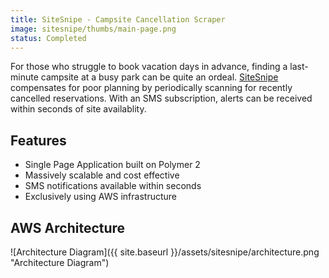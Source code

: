 ```yaml
---
title: SiteSnipe - Campsite Cancellation Scraper
image: sitesnipe/thumbs/main-page.png
status: Completed
---
```


For those who struggle to book vacation days in advance, finding a last-minute campsite at a busy park can be quite an ordeal.  [SiteSnipe](https://www.sitesnipe.ca) compensates for poor planning by periodically scanning for recently cancelled reservations.  With an SMS subscription, alerts can be received within seconds of site availablity.<!-- more -->

## Features ##
* Single Page Application built on Polymer 2
* Massively scalable and cost effective
* SMS notifications available within seconds
* Exclusively using AWS infrastructure

## AWS Architecture ##
![Architecture Diagram]({{ site.baseurl }}/assets/sitesnipe/architecture.png "Architecture Diagram")